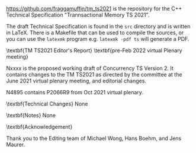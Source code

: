 <https://github.com/fraggamuffin/tm_ts2021> is the repository for
the C++ Technical Specification "Trannsactional Memory TS 2021".

The draft Technical Specification is found in the `src` directory and is
written in LaTeX. There is a Makefile that can be used to compile the
sources, or you can use the `latexmk` program e.g. `latexmk -pdf ts`
will generate a PDF.

\textbf{TM TS2021 Editor's Report}
\textbf{pre-Feb 2022 virtual Plenary meeting}

Nxxxx is the proposed working draft of Concurrency TS Version 2. It contains changes to the TM TS2021 as directed by the committee at the June 2021 virtual plenary meeting, and editorial changes.

N4895 contains P2066R9 from Oct 2021 virtual plenary.

\textbf{Technical Changes}
None

\textbf{Notes}
None

\textbf{Acknowledgement}

Thank you to the Editing team of Michael Wong, Hans Boehm, and Jens Maurer. 
